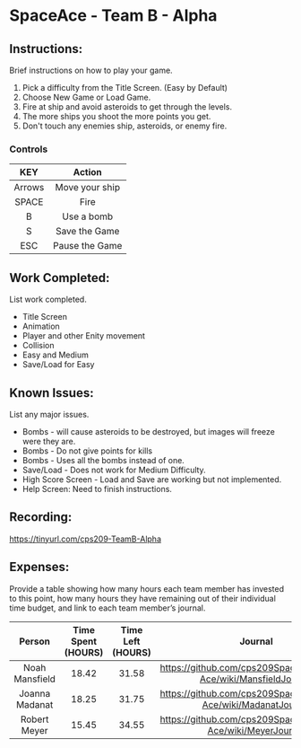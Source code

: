 # SpaceAce - Team B - Alpha

## Instructions: 
Brief instructions on how to play your game.
1. Pick a difficulty from the Title Screen. (Easy by Default)
2. Choose New Game or Load Game.
3. Fire at ship and avoid asteroids to get through the levels.
4. The more ships you shoot the more points you get.
5. Don't touch any enemies ship, asteroids, or enemy fire.

### Controls
| KEY     | Action  |
| :---:   | :-: |
| Arrows  | Move your ship |
|SPACE    | Fire|
|B        | Use a bomb|
|S        | Save the Game|
|ESC      | Pause the Game|


## Work Completed: 
List work completed.
* Title Screen
* Animation
* Player and other Enity movement
* Collision
* Easy and Medium
* Save/Load for Easy


## Known Issues: 
List any major issues.
* Bombs - will cause asteroids to be destroyed, but images will freeze were they are.
* Bombs - Do not give points for kills
* Bombs - Uses all the bombs instead of one.
* Save/Load - Does not work for Medium Difficulty.
* High Score Screen - Load and Save are working but not implemented.
* Help Screen: Need to finish instructions.

## Recording: 
https://tinyurl.com/cps209-TeamB-Alpha

## Expenses: 
Provide a table showing how many hours each team member has invested to this point, how many hours they have remaining out of their individual time budget, and link to each team member’s journal.

| Person| Time Spent (HOURS)  | Time Left (HOURS)|Journal|
| :---:   | :---:   | :---: | :---:|
| Noah Mansfield  |18.42|31.58|https://github.com/cps209SpaceAce/Space-Ace/wiki/MansfieldJournal|
| Joanna Madanat  |18.25|31.75|https://github.com/cps209SpaceAce/Space-Ace/wiki/MadanatJournal|
| Robert Meyer    |15.45|34.55|https://github.com/cps209SpaceAce/Space-Ace/wiki/MeyerJournal|

